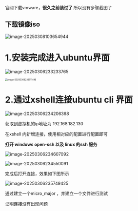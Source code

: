 官网下载vmware，**很久之前装过了** 所以没有步骤截图了

## 下载镜像iso

![image-20250308103654944](C:\Users\han\AppData\Roaming\Typora\typora-user-images\image-20250308103654944.png)

# 1.安装完成进入ubuntu界面

![image-20250306233233765](C:\Users\han\AppData\Roaming\Typora\typora-user-images\image-20250306233233765.png)

<img src="C:\Users\han\AppData\Roaming\Typora\typora-user-images\image-20250306233511496.png" alt="image-20250306233511496" style="zoom:50%;" />

# 2.通过xshell连接ubuntu cli 界面

![image-20250306234206368](C:\Users\han\AppData\Roaming\Typora\typora-user-images\image-20250306234206368.png)

获取到虚拟机的ip地址为 192.168.182.130

在xshell 内新增连接，使用相对应的配置进行配置即可

**打开 windows open-ssh 以及 linux 的ssh 服务**

![image-20250306234607092](C:\Users\han\AppData\Roaming\Typora\typora-user-images\image-20250306234607092.png)

![image-20250306234550091](C:\Users\han\AppData\Roaming\Typora\typora-user-images\image-20250306234550091.png)

完成后打开连接，效果如下图所示

![image-20250306235749425](C:\Users\han\AppData\Roaming\Typora\typora-user-images\image-20250306235749425.png)

通过建立一个micro_major ，并建立一个文件进行测试

证明连接没有出现问题  